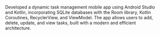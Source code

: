 Developed a dynamic task management mobile app using Android Studio and Kotlin, incorporating SQLite databases with the Room library, Kotlin Coroutines, RecyclerView, and ViewModel. The app allows users to add, delete, update, and view tasks, built with a modern and efficient architecture.
